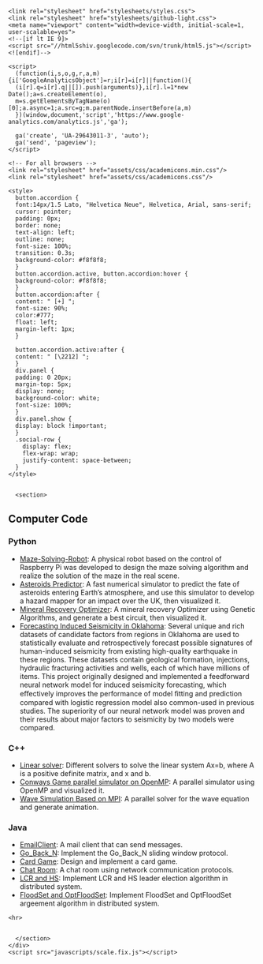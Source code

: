 
<html lang="en">
  <head>
  <script src="https://use.fontawesome.com/baff6f55f5.js"></script>
    <meta charset="utf-8">
    <meta http-equiv="X-UA-Compatible" content="IE=edge">
   

    <link rel="stylesheet" href="stylesheets/styles.css">
    <link rel="stylesheet" href="stylesheets/github-light.css">
    <meta name="viewport" content="width=device-width, initial-scale=1, user-scalable=yes">
    <!--[if lt IE 9]>
    <script src="//html5shiv.googlecode.com/svn/trunk/html5.js"></script>
    <![endif]-->

    <script>
      (function(i,s,o,g,r,a,m){i['GoogleAnalyticsObject']=r;i[r]=i[r]||function(){
      (i[r].q=i[r].q||[]).push(arguments)},i[r].l=1*new Date();a=s.createElement(o),
      m=s.getElementsByTagName(o)[0];a.async=1;a.src=g;m.parentNode.insertBefore(a,m)
      })(window,document,'script','https://www.google-analytics.com/analytics.js','ga');

      ga('create', 'UA-29643011-3', 'auto');
      ga('send', 'pageview');
    </script>

    <!-- For all browsers -->
    <link rel="stylesheet" href="assets/css/academicons.min.css"/>
    <link rel="stylesheet" href="assets/css/academicons.css"/>
    
    <style>
      button.accordion {
      font:14px/1.5 Lato, "Helvetica Neue", Helvetica, Arial, sans-serif;
      cursor: pointer;
      padding: 0px;
      border: none;
      text-align: left;
      outline: none;
      font-size: 100%;
      transition: 0.3s;
      background-color: #f8f8f8;
      }
      button.accordion.active, button.accordion:hover {
      background-color: #f8f8f8;
      }
      button.accordion:after {
      content: " [+] ";
      font-size: 90%;
      color:#777;
      float: left;
      margin-left: 1px;
      }

      button.accordion.active:after {
      content: " [\2212] ";
      }
      div.panel {
      padding: 0 20px;
      margin-top: 5px;
      display: none;
      background-color: white;
      font-size: 100%;
      }
      div.panel.show {
      display: block !important;
      }
      .social-row {
        display: flex;
        flex-wrap: wrap;
        justify-content: space-between;
      }
    </style>
  
   
      <section>
  <h2><a id="computer-code" class="anchor" href="#computercode" aria-hidden="true"><span class="octicon octicon-link"></span></a>Computer Code</h2>
    <h3>Python</h3>
        <ul>
          <li><a href="https://github.com/liuzyon/Maze-Solving-Robot">Maze-Solving-Robot</a>: A physical robot based on the control of Raspberry Pi was developed to design the maze solving algorithm and realize the solution of the maze in the real scene.</li>
          <li><a href="https://github.com/liuzyon/acse-4-armageddon-popigai">Asteroids Predictor</a>: A fast numerical simulator to predict the fate of asteroids entering Earth’s atmosphere, and use this simulator to develop a hazard mapper for an impact over the UK, then visualized it.</li>
          <li><a href="https://github.com/liuzyon/acse-4-gormanium-rush-wolframite">Mineral Recovery Optimizer</a>: A mineral recovery Optimizer using Genetic Algorithms, and generate a best circuit, then visualized it.</li>
          <li><a href="https://github.com/liuzyon/acse-9-Forecasting_induced_seismicity_in_Oklahoma">Forecasting Induced Seismicity in Oklahoma</a>: Several unique and rich datasets of candidate factors from regions in Oklahoma are used to statistically evaluate and retrospectively forecast possible signatures of human-induced seismicity from existing high-quality earthquake in these regions. These datasets contain geological formation, injections, hydraulic fracturing activities and wells, each of which have millions of items. 
          This project originally designed and implemented a feedforward neural network model for induced seismicity forecasting, which eﬀectively improves the performance of model ﬁtting and prediction compared with logistic regression model also common-used in previous studies. The superiority of our neural network model was proven and their results about major factors to seismicity by two models were compared.</li>
        </ul>
    <h3>C++</h3>
        <ul>
          <li><a href="https://github.com/liuzyon/group-project-team-ctzl">Linear solver</a>: Different solvers to solve the linear system Ax=b, where A is a positive definite matrix, and x and b.</li>
          <li><a href="https://github.com/liuzyon/group-project-ctzl">Conways Game parallel simulator on OpenMP</a>: A parallel simulator using OpenMP and visualized it.</li>
          <li><a href="https://github.com/liuzyon/acse-6-mpi-coursework-acse-zl1220">Wave Simulation Based on MPI</a>: A parallel solver for the wave equation and generate animation.</li>
        </ul>
    <h3>Java</h3>
      <ul>
        <li><a href="https://github.com/liuzyon/COMP211-Assignment1-EmailClient">EmailClient</a>: A mail client that can send messages.</li>
        <li><a href="https://github.com/liuzyon/COMP211-Assignment2-Go_Back_N">Go_Back_N</a>: Implement the Go_Back_N sliding window protocol.</li>
        <li><a href="https://github.com/liuzyon/COMP213-Assignment1-CardGame">Card Game</a>: Design and implement a card game.</li>
        <li><a href="https://github.com/liuzyon/COMP213-Assignment2-ChatRoom">Chat Room</a>: A chat room using network communication protocols.</li>
        <li><a href="https://github.com/liuzyon/COMP212-Assignment1">LCR and HS</a>: Implement LCR and HS leader election algorithm in distributed system.</li>
        <li><a href="https://github.com/liuzyon/COMP212Assignment2">FloodSet and OptFloodSet</a>: Implement FloodSet and OptFloodSet argeement algorithm in distributed system.</li>
      </ul>     

    <hr>

  
      </section>
    </div>
    <script src="javascripts/scale.fix.js"></script>
  </body>
</html>
